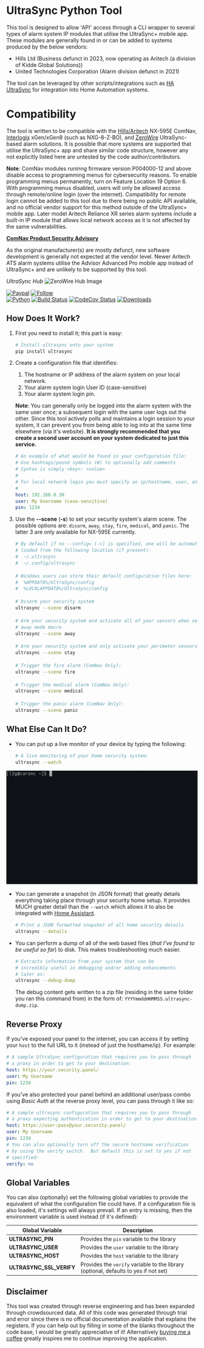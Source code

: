 # UltraSync Python Tool

This tool is designed to allow 'API' access through a CLI wrapper to several types of alarm system IP modules that utilise the UltraSync+ mobile app. These modules are generally found in or can be added to systems produced by the below vendors:
 - Hills Ltd (Business defunct in 2023, now operating as Aritech (a division of Kidde Global Solutions))
 - United Technologies Corporation (Alarm division defunct in 2021)

The tool can be leveraged by other scripts/integrations such as [HA UltraSync](https://github.com/caronc/ha-ultrasync) for integration into Home Automation systems.

# Compatibility

The tool is written to be compatible with the [Hills/Aritech](https://aritech.com.au/) NX-595E ComNav, [Interlogix](https://www.interlogix.com/index.html) xGen/xGen8 (such as NXG-8-Z-BO), and [ZeroWire](https://www.interlogix.com/index.html) UltraSync-based alarm solutions. It is possible that more systems are supported that utilise the UltraSync+ app and share similar code structure, however any not explicitly listed here are untested by the code author/contributors.

**Note**:
ComNav modules runinng firmware version P004000-12 and above disable access to programming menus for cybersecurity reasons. To enable programming menus permanently, turn on Feature Location 19 Option 6. With programming menus disabled, users will only be allowed access through remote/online login (over the internet). Compatibility for remote login cannot be added to this tool due to there being no public API available, and no official vendor support for this method outside of the UltraSync+ mobile app. Later model Aritech Reliance XR series alarm systems include a built-in IP module that allows local network access as it is not affected by the same vulnerabilities.

[**ComNav Product Security Advisory**](https://www.corporate.carrier.com/Images/CARR-PSA-Hills-ComNav-002-1121_tcm558-149392.pdf)

As the original manufacturer(s) are mostly defunct, new software development is generally not expected at the vendor level. Newer Aritech ATS alarm systems utilise the Advisor Advanced Pro mobile app instead of UltraSync+ and are unlikely to be supported by this tool.

*UltraSync Hub*
![ZeroWire Hub Image](https://raw.githubusercontent.com/caronc/ultrasync/master/static/zerowire_hub.jpeg "UltraSync Hub")

[![Paypal](https://img.shields.io/badge/paypal-donate-green.svg)](https://paypal.me/lead2gold?locale.x=en_US)
[![Follow](https://img.shields.io/twitter/follow/l2gnux)](https://twitter.com/l2gnux/)<br/>
[![Python](https://img.shields.io/pypi/pyversions/ultrasync.svg?style=flat-square)](https://pypi.org/project/ultrasync/)
[![Build Status](https://github.com/caronc/ultrasync/actions/workflows/tests.yml/badge.svg)](https://github.com/caronc/ultrasync/actions/workflows/tests.yml)
[![CodeCov Status](https://codecov.io/github/caronc/ultrasync/branch/master/graph/badge.svg)](https://codecov.io/github/caronc/ultrasync)
[![Downloads](http://pepy.tech/badge/ultrasync)](https://pypi.org/project/ultrasync/)

## How Does It Work?

1. First you need to install it; this part is easy:

   ```bash
   # Install ultrasync onto your system
   pip install ultrasync
   ```

2. Create a configuration file that identifies:
   1. The hostname or IP address of the alarm system on your local network.
   1. Your alarm system login User ID (case-sensitive)
   1. Your alarm system login pin.

   **Note**: You can generally only be logged into the alarm system with the same user *once*; a subsequent login with the same user logs out the other. Since this tool actively polls and maintains a login session to your system, it can prevent you from being able to log into at the same time elsewhere (via it's website).  **It is strongly recommended that you create a second user account on your system dedicated to just this service.**

   ```yaml
   # An example of what would be found in your configuration file:
   # Use hashtags/pound symbols (#) to optionally add comments
   # Syntax is simply <key>: <value>
   #
   # For local network login you must specify an ip/hostname, user, and pin
   #
   host: 192.168.0.30
   user: My Username (case-sensitive)
   pin: 1234
   ```

3. Use the **--scene** (**-s**) to set your security system's alarm scene.  The possible options are: `disarm`, `away`, `stay`, `fire`, `medical`, and `panic`. The latter 3 are only available for NX-595E currently.

   ```bash
   # By default if no --config= (-c) is specified, one will be automatically
   # loaded from the following location (if present):
   #  ~/.ultrasync
   #  ~/.config/ultrasync

   # Windows users can store their default configuration files here:
   #  %APPDATA%/UltraSync/config
   #  %LOCALAPPDATA%/UltraSync/config

   # Disarm your security system
   ultrasync --scene disarm

   # Arm your security system and activate all of your sensors when setting the
   # away mode macro
   ultrasync --scene away

   # Arm your security system and only activate your perimeter sensors:
   ultrasync --scene stay
   
   # Trigger the fire alarm (ComNav Only):
   ultrasync --scene fire
   
   # Trigger the medical alarm (ComNav Only):
   ultrasync --scene medical
   
   # Trigger the panic alarm (ComNav Only):
   ultrasync --scene panic
   ```

## What Else Can It Do?

- You can put up a live monitor of your device by typing the following:

  ```bash
  # A live monitoring of your home security system:
  ultrasync --watch
  ```
![UltraSync Watch Mode](https://raw.githubusercontent.com/caronc/ultrasync/master/static/ultrasync-watch.gif)

- You can generate a snapshot (in JSON format) that greatly details everything taking place through your security home setup. It provides MUCH greater detail than the `--watch` which allows it to also be integrated with [Home Assistant](https://www.home-assistant.io/integrations/ultrasync/).

  ```bash
  # Print a JSON formatted snapshot of all home security details
  ultrasync --details
  ```

- You can perform a dump of all of the web based files (*that I've found to be useful so far*) to disk.  This makes troubleshooting much easier.

  ```bash
  # Extracts information from your system that can be
  # incredibly useful in debugging and/or adding enhancements
  # later on:
  ultrasync --debug-dump
  ```

  The debug content gets written to a zip file (residing in the same folder you ran this command from) in the form of: `YYYYmmddHHMMSS.ultrasync-dump.zip`.

## Reverse Proxy

If you've exposed your panel to the internet, you can access it by setting your `host` to the full URL to it (instead of just the hosthame/ip).  For example:

```yaml
# A sample UltraSync configuration that requires you to pass through
# a proxy in order to get to your destination:
host: https://your.security.panel/
user: My Username
pin: 1234
```

If you've also protected your panel behind an additional user/pass combo using *Basic Auth* at the reverse proxy level, you can pass through it like so:

```yaml
# A sample ultrasync configuration that requires you to pass through
# a proxy expecting authentication in order to get to your destination:
host: https://user:pass@your.security.panel/
user: My Username
pin: 1234
# You can also optionally turn off the secure hostname verification
# by using the verify switch.  But default this is set to yes if not
# specified:
verify: no
```

## Global Variables

You can also (optionally) set the following global variables to provide the equivalent of what the configuration file could have.  If a configuration file is also loaded, it's settings will always prevail.  If an entry is missing, then the environment variable is used instead (if it's defined):

| Global Variable | Description |
| --- | --- |
| **ULTRASYNC_PIN** | Provides the `pin` variable to the library
| **ULTRASYNC_USER** | Provides the `user` variable to the library
| **ULTRASYNC_HOST** | Provides the `host` variable to the library
| **ULTRASYNC_SSL_VERIFY** | Provides the `verify` variable to the library (optional, defaults to yes if not set)

## Disclaimer

This tool was created through reverse engineering and has been expanded through crowdsourced data. All of this code was generated through trial and error since there is no official documentation available that explains the registers. If you can help out by filling in some of the blanks throughout the code base, I would be greatly appreciative of it! Alternatively [buying me a coffee](https://paypal.me/lead2gold?locale.x=en_US) greatly inspires me to continue improving the application.